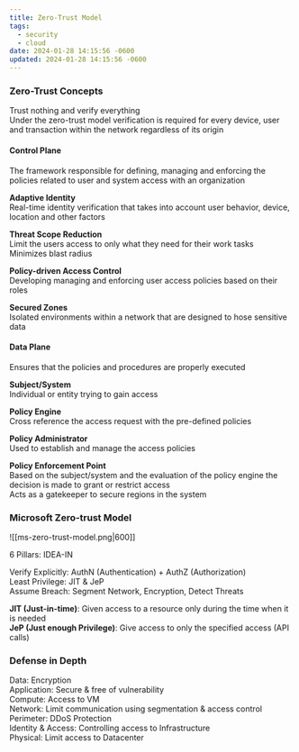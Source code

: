 ```yaml
---
title: Zero-Trust Model
tags:
  - security
  - cloud
date: 2024-01-28 14:15:56 -0600
updated: 2024-01-28 14:15:56 -0600
---
```


### Zero-Trust Concepts

Trust nothing and verify everything  
Under the zero-trust model verification is required for every device, user and transaction within the network regardless of its origin

#### Control Plane
The framework responsible for defining, managing and enforcing the policies related to user and system access with an organization

**Adaptive Identity**  
Real-time identity verification that takes into account user behavior, device, location and other factors

**Threat Scope Reduction**  
Limit the users access to only what they need for their work tasks  
Minimizes blast radius

**Policy-driven Access Control**  
Developing managing and enforcing user access policies based on their roles  

**Secured Zones**  
Isolated environments within a network that are designed to hose sensitive data

#### Data Plane
Ensures that the policies and procedures are properly executed

**Subject/System**  
Individual or entity trying to gain access

**Policy Engine**  
Cross reference the access request with the pre-defined policies

**Policy Administrator**  
Used to establish and manage the access policies

**Policy Enforcement Point**  
Based on the subject/system and the evaluation of the policy engine the decision is made to grant or restrict access  
Acts as a gatekeeper to secure regions in the system

### Microsoft Zero-trust Model

![[ms-zero-trust-model.png|600]]

6 Pillars: IDEA-IN  

Verify Explicitly: AuthN (Authentication) + AuthZ (Authorization)  
Least Privilege: JIT & JeP  
Assume Breach: Segment Network, Encryption, Detect Threats

**JIT (Just-in-time)**: Given access to a resource only during the time when it is needed  
**JeP (Just enough Privilege)**: Give access to only the specified access (API calls)

### Defense in Depth

Data: Encryption  
Application: Secure & free of vulnerability  
Compute: Access to VM  
Network: Limit communication using segmentation & access control  
Perimeter: DDoS Protection  
Identity & Access: Controlling access to Infrastructure  
Physical: Limit access to Datacenter
